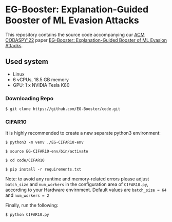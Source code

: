 # EG-Booster: Explanation-Guided Booster of ML Evasion Attacks
This repository contains the source code accompanying our [ACM CODASPY'22](http://www.codaspy.org/2022/) paper [EG-Booster: Explanation-Guided Booster of ML Evasion Attacks]( https://arxiv.org/abs/2108.13930).

## Used system
- Linux
- 6 vCPUs, 18.5 GB memory
- GPU: 1 x NVIDIA Tesla K80


### Downloading Repo
```$ git clone https://github.com/EG-Booster/code.git ```



### CIFAR10
It is highly recommended to create a new separate python3 environment:

```$ python3 -m venv ./EG-CIFAR10-env```

```$ source EG-CIFAR10-env/bin/activate```

```$ cd code/CIFAR10```

```$ pip install -r requirements.txt```

Note: to avoid any runtime and memory-related errors please adjust ```batch_size``` and ```num_workers``` in the configuration area of ```CIFAR10.py```, according to your Hardware envirnment. Default values are ```batch_size = 64``` and ```num_workers = 2```

Finally, run the following:

```$ python CIFAR10.py```
